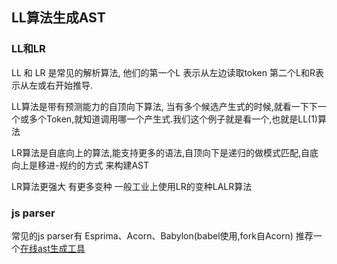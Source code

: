 ## LL算法生成AST

### LL和LR

LL 和 LR 是常见的解析算法, 他们的第一个L 表示从左边读取token 第二个L和R表示从左或右开始推导.

LL算法是带有预测能力的自顶向下算法, 当有多个候选产生式的时候,就看一下下一个或多个Token,就知道调用哪一个产生式.我们这个例子就是看一个,也就是LL(1)算法

LR算法是自底向上的算法,能支持更多的语法,自顶向下是递归的做模式匹配,自底向上是移进-规约的方式 来构建AST

LR算法更强大 有更多变种 一般工业上使用LR的变种LALR算法

### js parser

常见的js parser有 Esprima、Acorn、Babylon(babel使用,fork自Acorn)
推荐一个[在线ast生成工具](https://astexplorer.net/)
